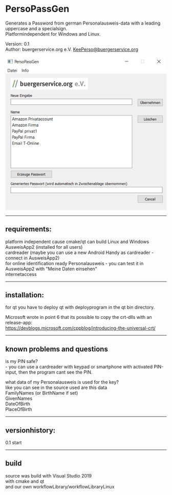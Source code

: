 # PersoPassGen
Generates a Password from german Personalausweis-data with a leading uppercase and a specialsign.    
Platformindependent for Windows and Linux.   

Version: 0.1   
Author: buergerservice.org e.V. <KeePerso@buergerservice.org>    


![Screenshot1](PersoPassGen/screenshot1.JPG)

-------------
requirements:
-------------
platform independent cause cmake/qt can build Linux and Windows   
AusweisApp2 (installed for all users)   
cardreader (maybe you can use a new Android Handy as cardreader - connect in AusweisApp2)   
for online identification ready Personalausweis - you can test it in AusweisApp2 with "Meine Daten einsehen"   
internetaccess   



-------------
installation:
-------------
for qt you have to deploy qt with deployprogram in the qt bin directory.   

Microsoft wrote in point 6 that its possible to copy the crt-dlls with an release-app:   
https://devblogs.microsoft.com/cppblog/introducing-the-universal-crt/






----------------------------
known problems and questions
----------------------------

is my PIN safe?  
	- you can use a cardreader with keypad or smartphone with activated PIN-input, then the program cant see the PIN.  

what data of my Personalausweis is used for the key?  
	like you can see in the source used are this data  
	FamilyNames (or BirthName if set)  
	GivenNames  
	DateOfBirth  
	PlaceOfBirth  
 



---------------
versionhistory:
---------------
0.1 start  


-----
build
-----
source was build with Visual Studio 2019   
with cmake and qt   
and our own workflowLibrary/workflowLibraryLinux   
